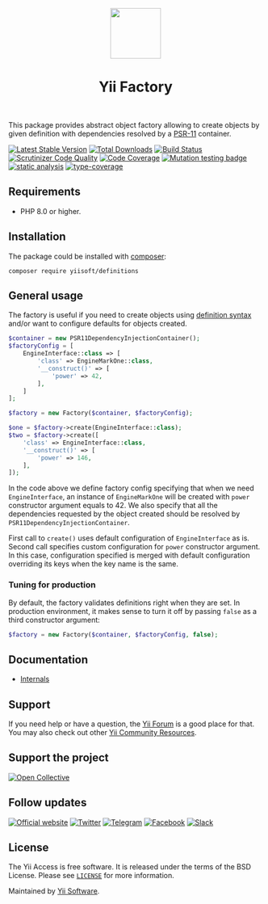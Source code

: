 <p align="center">
    <a href="https://github.com/yiisoft" target="_blank">
        <img src="https://avatars0.githubusercontent.com/u/993323" height="100px">
    </a>
    <h1 align="center">Yii Factory</h1>
    <br>
</p>

This package provides abstract object factory allowing to create objects by given definition
with dependencies resolved by a [PSR-11](https://www.php-fig.org/psr/psr-11/) container.

[![Latest Stable Version](https://poser.pugx.org/yiisoft/factory/v/stable.png)](https://packagist.org/packages/yiisoft/factory)
[![Total Downloads](https://poser.pugx.org/yiisoft/factory/downloads.png)](https://packagist.org/packages/yiisoft/factory)
[![Build Status](https://github.com/yiisoft/factory/workflows/build/badge.svg)](https://github.com/yiisoft/factory/actions?query=workflow%3Abuild)
[![Scrutinizer Code Quality](https://scrutinizer-ci.com/g/yiisoft/factory/badges/quality-score.png?b=master)](https://scrutinizer-ci.com/g/yiisoft/factory/?branch=master)
[![Code Coverage](https://scrutinizer-ci.com/g/yiisoft/factory/badges/coverage.png?b=master)](https://scrutinizer-ci.com/g/yiisoft/factory/?branch=master)
[![Mutation testing badge](https://img.shields.io/endpoint?style=flat&url=https%3A%2F%2Fbadge-api.stryker-mutator.io%2Fgithub.com%2Fyiisoft%2Ffactory%2Fmaster)](https://dashboard.stryker-mutator.io/reports/github.com/yiisoft/factory/master)
[![static analysis](https://github.com/yiisoft/factory/workflows/static%20analysis/badge.svg)](https://github.com/yiisoft/factory/actions?query=workflow%3A%22static+analysis%22)
[![type-coverage](https://shepherd.dev/github/yiisoft/factory/coverage.svg)](https://shepherd.dev/github/yiisoft/factory)

## Requirements

- PHP 8.0 or higher.

## Installation

The package could be installed with [composer](https://getcomposer.org/download/):

```shell
composer require yiisoft/definitions
```

## General usage

The factory is useful if you need to create objects using [definition syntax](https://github.com/yiisoft/definitions)
and/or want to configure defaults for objects created.

```php
$container = new PSR11DependencyInjectionContainer();
$factoryConfig = [
    EngineInterface::class => [
        'class' => EngineMarkOne::class,
        '__construct()' => [
            'power' => 42,
        ],
    ]
];

$factory = new Factory($container, $factoryConfig);

$one = $factory->create(EngineInterface::class);
$two = $factory->create([
    'class' => EngineInterface::class,
    '__construct()' => [
        'power' => 146,
    ],
]);
```

In the code above we define factory config specifying that when we need `EngineInterface`, an instance of `EngineMarkOne`
will be created with `power` constructor argument equals to 42. We also specify that all the dependencies requested by
the object created should be resolved by `PSR11DependencyInjectionContainer`.

First call to `create()` uses default configuration of `EngineInterface` as is. Second call specifies custom
configuration for `power` constructor argument. In this case, configuration specified is merged with default
configuration overriding its keys when the key name is the same.

### Tuning for production

By default, the factory validates definitions right when they are set. In production environment, it makes sense to
turn it off by passing `false` as a third constructor argument:

```php
$factory = new Factory($container, $factoryConfig, false);
```

## Documentation

- [Internals](docs/internals.md)

## Support

If you need help or have a question, the [Yii Forum](https://forum.yiiframework.com/c/yii-3-0/63) is a good place for that.
You may also check out other [Yii Community Resources](https://www.yiiframework.com/community).

## Support the project

[![Open Collective](https://img.shields.io/badge/Open%20Collective-sponsor-7eadf1?logo=open%20collective&logoColor=7eadf1&labelColor=555555)](https://opencollective.com/yiisoft)

## Follow updates

[![Official website](https://img.shields.io/badge/Powered_by-Yii_Framework-green.svg?style=flat)](https://www.yiiframework.com/)
[![Twitter](https://img.shields.io/badge/twitter-follow-1DA1F2?logo=twitter&logoColor=1DA1F2&labelColor=555555?style=flat)](https://twitter.com/yiiframework)
[![Telegram](https://img.shields.io/badge/telegram-join-1DA1F2?style=flat&logo=telegram)](https://t.me/yii3en)
[![Facebook](https://img.shields.io/badge/facebook-join-1DA1F2?style=flat&logo=facebook&logoColor=ffffff)](https://www.facebook.com/groups/yiitalk)
[![Slack](https://img.shields.io/badge/slack-join-1DA1F2?style=flat&logo=slack)](https://yiiframework.com/go/slack)

## License

The Yii Access is free software. It is released under the terms of the BSD License.
Please see [`LICENSE`](./LICENSE.md) for more information.

Maintained by [Yii Software](https://www.yiiframework.com/).
